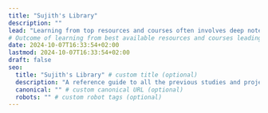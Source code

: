 ```yaml
---
title: "Sujith's Library"
description: ""
lead: "Learning from top resources and courses often involves deep note-taking, practice, and learning from mistakes. This process lead to this organized collection of key insights and summaries across different topics, to serve as a useful reference that’s easy to revisit in the future."
# Outcome of learning from best available resources and courses leading to obsessive notes taking, practice and mistakes, which in tern lead to this accumulation of summary of topics in a sensible manner. A site for future reference for myself in various topics.
date: 2024-10-07T16:33:54+02:00
lastmod: 2024-10-07T16:33:54+02:00
draft: false
seo:
  title: "Sujith's Library" # custom title (optional)
  description: "A reference guide to all the previous studies and projects" # custom description (recommended)
  canonical: "" # custom canonical URL (optional)
  robots: "" # custom robot tags (optional)
---
```

